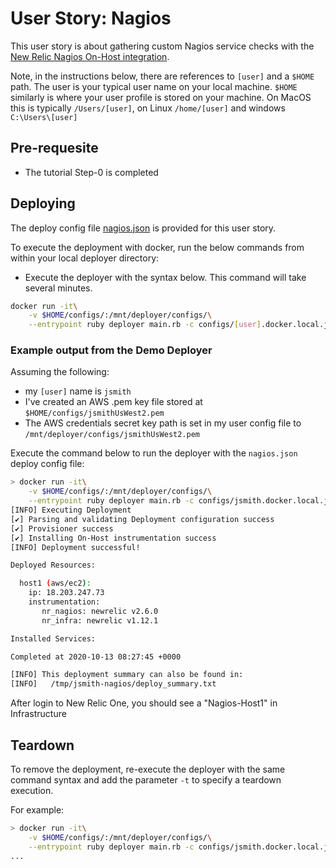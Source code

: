 # User Story: Nagios

This user story is about gathering custom Nagios service checks with the [New Relic Nagios On-Host integration](https://docs.newrelic.com/docs/integrations/host-integrations/host-integrations-list/nagios-monitoring-integration). 

Note, in the instructions below, there are references to `[user]` and a `$HOME` path.
The user is your typical user name on your local machine. 
`$HOME` similarly is where your user profile is stored on your machine. On MacOS this is typically `/Users/[user]`, on Linux `/home/[user]` and windows `C:\Users\[user]`

## Pre-requesite

* The tutorial Step-0 is completed

## Deploying

The deploy config file [nagios.json](nagios.json) is provided for this user story. 

To execute the deployment with docker, run the below commands from within your local deployer directory:

* Execute the deployer with the syntax below. This command will take several minutes.
```bash
docker run -it\
    -v $HOME/configs/:/mnt/deployer/configs/\
    --entrypoint ruby deployer main.rb -c configs/[user].docker.local.json -d documentation/tutorial/user_stories/Nagios/nagios.json
```

### Example output from the Demo Deployer

Assuming the following:
* my `[user]` name is `jsmith`
* I've created an AWS .pem key file stored at `$HOME/configs/jsmithUsWest2.pem`
* The AWS credentials secret key path is set in my user config file to `/mnt/deployer/configs/jsmithUsWest2.pem`

Execute the command below to run the deployer with the `nagios.json` deploy config file:
```bash
> docker run -it\
    -v $HOME/configs/:/mnt/deployer/configs/\
    --entrypoint ruby deployer main.rb -c configs/jsmith.docker.local.json -d documentation/tutorial/user_stories/Nagios/nagios.json
[INFO] Executing Deployment
[✔] Parsing and validating Deployment configuration success
[✔] Provisioner success
[✔] Installing On-Host instrumentation success
[INFO] Deployment successful!

Deployed Resources:

  host1 (aws/ec2):
    ip: 18.203.247.73
    instrumentation:
       nr_nagios: newrelic v2.6.0
       nr_infra: newrelic v1.12.1

Installed Services:

Completed at 2020-10-13 08:27:45 +0000

[INFO] This deployment summary can also be found in:
[INFO]   /tmp/jsmith-nagios/deploy_summary.txt
```

After login to New Relic One, you should see a "Nagios-Host1" in Infrastructure

## Teardown

To remove the deployment, re-execute the deployer with the same command syntax and add the parameter `-t` to specify a teardown execution.

For example:
```bash
> docker run -it\
    -v $HOME/configs/:/mnt/deployer/configs/\
    --entrypoint ruby deployer main.rb -c configs/jsmith.docker.local.json -d documentation/tutorial/user_stories/Nagios/nagios.json -t
...
```
